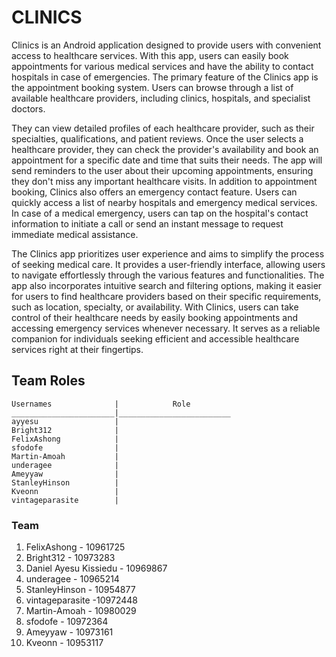 # CLINICS
Clinics is an Android application designed to provide users with convenient access to healthcare services. 
With this app, users can easily book appointments for various medical services and have the ability to contact hospitals in case of emergencies.
The primary feature of the Clinics app is the appointment booking system. Users can browse through a
list of available healthcare providers, including clinics, hospitals, and specialist doctors.

They can view detailed profiles of each healthcare provider, such as their specialties, qualifications, and patient reviews.
Once the user selects a healthcare provider, they can check the provider's availability and book an appointment for a specific date and time that suits their needs.
The app will send reminders to the user about their upcoming appointments, ensuring they don't miss any important healthcare visits.
In addition to appointment booking, Clinics also offers an emergency contact feature. Users can quickly access a list of nearby hospitals and emergency medical services. 
In case of a medical emergency, users can tap on the hospital's contact information to initiate a call or send an instant message to request immediate medical assistance.

The Clinics app prioritizes user experience and aims to simplify the process of seeking medical care.
It provides a user-friendly interface, allowing users to navigate effortlessly through the various features and functionalities.
The app also incorporates intuitive search and filtering options, making it easier for users to find healthcare providers based on their specific requirements, such as location, specialty, or availability.
With Clinics, users can take control of their healthcare needs by easily booking appointments and accessing emergency services whenever necessary.
It serves as a reliable companion for individuals seeking efficient and accessible healthcare services right at their fingertips.

## Team Roles
````
Usernames              |            Role
_______________________|_________________________
ayyesu                 |
Bright312              |
FelixAshong            |
sfodofe                |
Martin-Amoah           |
underagee              |
Ameyyaw                |
StanleyHinson          |
Kveonn                 |
vintageparasite        |
````
### Team
1. FelixAshong - 10961725
2. Bright312 - 10973283
3. Daniel Ayesu Kissiedu - 10969867
4. underagee - 10965214
5. StanleyHinson - 10954877
6. vintageparasite -10972448
7. Martin-Amoah - 10980029
8. sfodofe - 10972364
9. Ameyyaw - 10973161
10. Kveonn - 10953117
